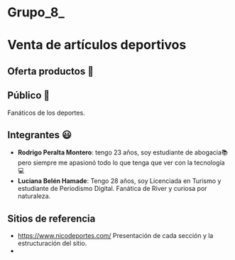 
# Grupo_8_
# Venta de artículos deportivos 

## Oferta productos :hotel:

## Público :loudspeaker:
Fanáticos de los deportes. 
## Integrantes :smiley:
* **Rodrigo Peralta Montero**: tengo 23 años, soy estudiante de abogacia:books: pero siempre me apasionó todo lo que tenga que ver con la tecnología :computer:
* **Luciana Belén Hamade**: Tengo 28 años, soy Licenciada en Turismo y estudiante de Periodismo Digital. Fanática de River y curiosa por naturaleza.
## Sitios de referencia
* https://www.nicodeportes.com/ Presentación de cada sección y la estructuración del sitio.
* 
